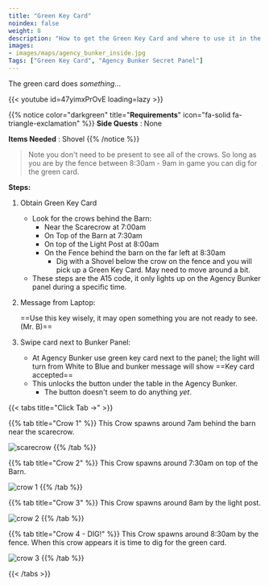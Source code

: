 ```yaml
---
title: "Green Key Card"
noindex: false
weight: 8
description: "How to get the Green Key Card and where to use it in the Agency Bunker."
images:
- images/maps/agency_bunker_inside.jpg
Tags: ["Green Key Card", "Agency Bunker Secret Panel"]
---
```


The green card does _something_...

{{< youtube id=47yimxPrOvE loading=lazy >}}



{{% notice color="darkgreen" title="**Requirements**" icon="fa-solid fa-triangle-exclamation"  %}}
**Side Quests** : None

**Items Needed** : Shovel
{{% /notice %}}

>Note you don't need to be present to see all of the crows. So long as you are by the fence between 8:30am - 9am in game you can dig for the green card.

**Steps:**

1. Obtain Green Key Card
	- Look for the crows behind the Barn:
		-  Near the Scarecrow at 7:00am
		- On Top of the Barn at 7:30am
		- On top of the Light Post at 8:00am
		- On the Fence behind the barn on the far left at 8:30am
			-  Dig with a Shovel below the crow on the fence and you will pick up a Green Key Card. May need to move around a bit.
	- These steps are the A15 code, it only lights up on the Agency Bunker panel during a specific time.
2. Message from Laptop: 

	==Use this key wisely, it may open something you are not ready to see. (Mr. B)==
3. Swipe card next to Bunker Panel:
	- At Agency Bunker use green key card next to the panel; the light will turn from White to Blue and bunker message will show ==Key card accepted==
	- This unlocks the button under the table in the Agency Bunker.
		- The button doesn't seem to do anything _yet_.

{{< tabs title="Click Tab ->" >}}

{{% tab title="Crow 1" %}}
This Crow spawns around 7am behind the barn near the scarecrow.

![scarecrow](/images/bh/green_key_card-scarecrow.jpg)
{{% /tab %}}

{{% tab title="Crow 2" %}}
This Crow spawns around 7:30am on top of the Barn.

![crow 1](/images/bh/green_key_card-crow1.jpg)
{{% /tab %}}

{{% tab title="Crow 3" %}}
This Crow spawns around 8am by the light post.

![crow 2](/images/bh/green_key_card-crow2.jpg)
{{% /tab %}}

{{% tab title="Crow 4 - DIG!" %}}
This Crow spawns around 8:30am by the fence. When this crow appears it is time to dig for the green card.

![crow 3](/images/bh/green_key_card-crow3.jpg)
{{% /tab %}}

{{< /tabs >}}